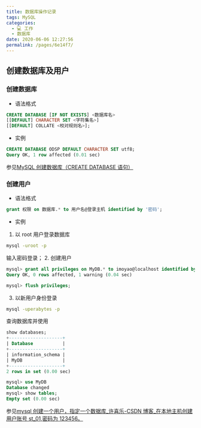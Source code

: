 ```yaml
---
title: 数据库操作记录
tags: MySQL
categories: 
  - 💻 工作
  - 数据库
date: 2020-06-06 12:27:56
permalink: /pages/6e14f7/
---
```


## 创建数据库及用户
### 创建数据库
- 语法格式
```sql
CREATE DATABASE [IF NOT EXISTS] <数据库名>
[[DEFAULT] CHARACTER SET <字符集名>] 
[[DEFAULT] COLLATE <校对规则名>];
```
- 实例
```sql
CREATE DATABASE ODSP DEFAULT CHARACTER SET utf8;
Query OK, 1 row affected (0.01 sec)
```
参见[MySQL 创建数据库（CREATE DATABASE 语句）](http://c.biancheng.net/view/2413.html)
### 创建用户
- 语法格式
```sql
grant 权限 on 数据库.* to 用户名@登录主机 identified by '密码';
```
- 实例
1. 以 root 用户登录数据库
```bash
mysql -uroot -p
```
输入密码登录；
2. 创建用户
```sql
mysql> grant all privileges on MyDB.* to imoyao@localhost identified by 'p@ssw0rd';
Query OK, 0 rows affected, 1 warning (0.04 sec)

mysql> flush privileges;
```
3. 以新用户身份登录
```bash
mysql -uperabytes -p
```
查询数据库并使用
```sql
show databases;
+--------------------+
| Database           |
+--------------------+
| information_schema |
| MyDB               |
+--------------------+
2 rows in set (0.00 sec)

mysql> use MyDB
Database changed
mysql> show tables;
Empty set (0.00 sec)
```
参见[mysql 创建一个用户，指定一个数据库_许喜乐-CSDN 博客_在本地主机创建用户账号 st_01,密码为 123456。](https://blog.csdn.net/xuxile/article/details/53161908)